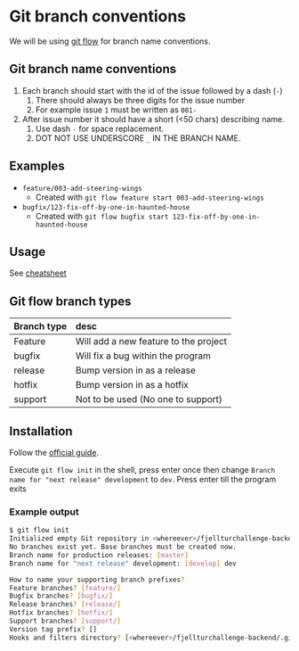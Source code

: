 # Git branch conventions

We will be using [git flow](https://github.com/nvie/gitflow) for branch name conventions.

## Git branch name conventions

1. Each branch should start with the id of the issue followed by a dash (`-`)
   1. There should always be three digits for the issue number
   2. For example issue `1` must be written as `001-`
2. After issue number it should have a short (<50 chars) describing name.
   1. Use dash `-` for space replacement.
   2. DOT NOT USE UNDERSCORE `_` IN THE BRANCH NAME.

## Examples

* `feature/003-add-steering-wings`
  * Created with `git flow feature start 003-add-steering-wings`
* `bugfix/123-fix-off-by-one-in-haunted-house`
  * Created with `git flow bugfix start 123-fix-off-by-one-in-haunted-house`

## Usage

See [cheatsheet](https://danielkummer.github.io/git-flow-cheatsheet/index.html)

## Git flow branch types

| Branch type | desc                                  |
| :---------- | :------------------------------------ |
| Feature     | Will add a new feature to the project |
| bugfix      | Will fix a bug within the program     |
| release     | Bump version in as a release          |
| hotfix      | Bump version in as a hotfix           |
| support     | Not to be used (No one to support)    |

## Installation

Follow the [official guide](https://github.com/nvie/gitflow/wiki/Installation).

Execute `git flow init` in the shell, press enter once then change `Branch name for "next release" development` to `dev`. Press enter till the program exits

### Example output

```bash
$ git flow init
Initialized empty Git repository in <whereever>/fjellturchallenge-backend/.git/
No branches exist yet. Base branches must be created now.
Branch name for production releases: [master] 
Branch name for "next release" development: [develop] dev

How to name your supporting branch prefixes?
Feature branches? [feature/] 
Bugfix branches? [bugfix/] 
Release branches? [release/] 
Hotfix branches? [hotfix/] 
Support branches? [support/] 
Version tag prefix? [] 
Hooks and filters directory? [<whereever>/fjellturchallenge-backend/.git/hooks]
```
